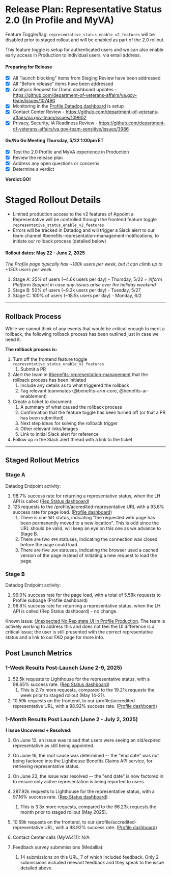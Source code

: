 # Release Plan: Representative Status 2.0 (In Profile and MyVA)

Feature Toggle/flag:
`representative_status_enable_v2_features` will be disabled prior to staged rollout and will be enabled as part of the 2.0 rollout. 

This feature toggle is setup for authenticated users and we can also enable early access in Production to individual users, via email address.

#### Preparing for Release
- [x] All "launch blocking" items from Staging Review have been addressed
- [x] All "Before release" items have been addressed
- [x] Analtyics Request for Domo dashboard updates - https://github.com/department-of-veterans-affairs/va.gov-team/issues/107490
- [x] Monitoring in the [Profile Datadog dashboard](https://vagov.ddog-gov.com/dashboard/86m-u8e-z5x/authenticated-experience-profile?fromUser=false&refresh_mode=sliding&from_ts=1746734846272&to_ts=1747339646272&live=true) is setup
- [x] Contact Center Review - https://github.com/department-of-veterans-affairs/va.gov-team/issues/109902
- [x] Privacy, Security, IA Readiness Review - https://github.com/department-of-veterans-affairs/va.gov-team-sensitive/issues/3986

#### Go/No Go Meeting Thursday, 5/22 1:00pm ET
- [x] Test the 2.0 Profile and MyVA experience in Production
- [x] Review the release plan
- [x] Address any open questions or concerns 
- [x] Determine a verdict

**Verdict:GO!**

# Staged Rollout Details

- Limited production access to the v2 features of Appoint a Representative will be controlled through the frontend feature toggle `representative_status_enable_v2_features`
- Errors will be tracked in Datadog and will trigger a Slack alert to our team channel #benefits-representation-management-notifications, to initiate our rollback process (detailed below)

#### Rollout dates: May 22 - June 2, 2025
_The Profile page typically has ~130k users per week, but it can climb up to ~150k users per week._
1. Stage A: 25% of users (~4.6k users per day) - Thursday, 5/22 + _inform Platform Support in case any issues arise over the holiday weekend_
2. Stage B: 50% of users (~9.2k users per day) - Tuesday, 5/27
4. Stage C: 100% of users (~18.5k users per day) - Monday, 6/2

***

## Rollback Process

While we cannot think of any events that would be critical enough to merit a rollback, the following rollback process has been outlined just in case we need it.

**The rollback process is:**
1. Turn off the frontend feature toggle `representative_status_enable_v2_features` 
   1. Submit a PR
2. Alert the team in [#benefits-representation-management](https://slack.com/archives/C05L6HSJLHM) that the rollback process has been initiated
   1. Include any details as to what triggered the rollback
   2. Tag relevant teammates (@benefits-arm-core, @benefits-ar-enablement)
3. Create a ticket to document:
   1. A summary of what caused the rollback process
   2. Confirmation that the feature toggle has been turned off (or that a PR has been submitted)
   3. Next step ideas for solving the rollback trigger
   4. Other relevant links/images
   5. Link to initial Slack alert for reference
4. Follow up in the Slack alert thread with a link to the ticket

***

## Staged Rollout Metrics
### Stage A
Datadog Endpoint activity:
1. 98.7% success rate for returning a representative status, when the LH API is called ([Rep Status dashboard](https://vagov.ddog-gov.com/dashboard/ttj-p2z-9gh/arm-representative-status?fromUser=true&refresh_mode=paused&from_ts=1747897200000&to_ts=1748027517007&live=false))
2. 125 requests to the /profile/accredited-representative URL with a 93.6% success rate for page load. ([Profile dashboard](https://vagov.ddog-gov.com/s/f327ad72-c02a-11ec-a50a-da7ad0900007/cvt-efh-hzf))
   1. There is one `301` status, indicating "the requested web page has been permanently moved to a new location". This is odd since the URL should be valid, will keep an eye on this one as we advance to Stage B.
   2. There are two `499` statuses, indicating the connection was closed before the page could load.
   3. There are five `304` statuses, indicating the browser used a cached version of the page instead of initiating a new request to load the page.

### Stage B 
Datadog Endpoint activity:
1. 99.0% success rate for the page load, with a total of 5.58k requests to Profile subpage (Profile dashboard)
2. 98.8% success rate for returning a representative status, when the LH API is called (Rep Status dashboard) - no change.

Known issue: [Unexpected No Rep state UI in Profile Production](https://github.com/department-of-veterans-affairs/va.gov-team/issues/110911). The team is actively working to address this and does not feel the UI difference is a critical issue; the user is still presented with the correct representative status and a link to our FAQ page for more info.

## Post Launch Metrics

### 1-Week Results Post-Launch (June 2-9, 2025)
1. 52.5k requests to Lighthouse for the representative status, with a 98.65% success rate. ([Rep Status dashboard](https://vagov.ddog-gov.com/dashboard/ttj-p2z-9gh/arm-representative-status?fromUser=true&refresh_mode=paused&from_ts=1747897200000&to_ts=1748027517007&live=false))
   1. This is 2.7x more requests, compared to the 19.21k requests the week prior to staged rollout (May 14-21).
2. 10.59k requests on the frontend, to our /profile/accredited-representative URL, with a 98.92% success rate. ([Profile dashboard](https://vagov.ddog-gov.com/s/f327ad72-c02a-11ec-a50a-da7ad0900007/cvt-efh-hzf))

### 1-Month Results Post Launch (June 2 - July 2, 2025)

**1 Issue Uncovered + Resolved**: 
1. On June 12, an issue was raised that users were seeing an old/expired representative as still being appointed.
2. On June 16, the root cause was determined -- the "end date" was not being factored into the Lighthouse Benefits Claims API service, for retrieving representative status.
3. On June 23, the issue was resolved -- the "end date" is now factored in to ensure only acitve representation is being reported to users.

1. 287.92k requests to Lighthouse for the representative status, with a 97.16% success rate. ([Rep Status dashboard](https://vagov.ddog-gov.com/dashboard/ttj-p2z-9gh/arm-representative-status?fromUser=false&refresh_mode=paused&from_ts=1748847600000&to_ts=1751525999999&live=false))
   1. This is 3.3x more requests, compared to the 86.23k requests the month prior to staged rollout (May 2025).
2. 10.59k requests on the frontend, to our /profile/accredited-representative URL, with a 98.92% success rate. ([Profile dashboard](https://vagov.ddog-gov.com/dashboard/86m-u8e-z5x/authenticated-experience-profile?fromUser=false&refresh_mode=paused&from_ts=1748847600000&to_ts=1751525999999&live=false))
3. Contact Center calls (MyVA411): N/A
4. Feedback survey submmissions (Medallia):
   1. 14 submissions on this URL, 7 of which included feedback. Only 2 submissions included relevant feedback and they speak to the issue detailed above.


